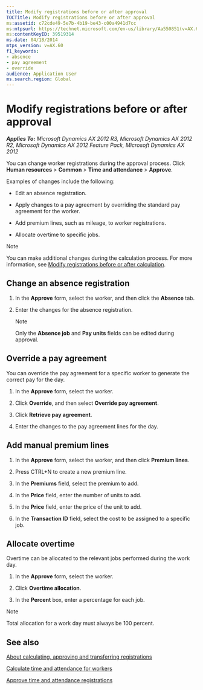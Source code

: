 ```yaml
---
title: Modify registrations before or after approval
TOCTitle: Modify registrations before or after approval
ms:assetid: c72cde49-5e7b-4b19-be43-c00a4941d7cc
ms:mtpsurl: https://technet.microsoft.com/en-us/library/Aa550851(v=AX.60)
ms:contentKeyID: 39519314
ms.date: 04/18/2014
mtps_version: v=AX.60
f1_keywords:
- absence
- pay agreement
- override
audience: Application User
ms.search.region: Global
---
```


# Modify registrations before or after approval 


_**Applies To:** Microsoft Dynamics AX 2012 R3, Microsoft Dynamics AX 2012 R2, Microsoft Dynamics AX 2012 Feature Pack, Microsoft Dynamics AX 2012_

You can change worker registrations during the approval process. Click **Human resources** \> **Common** \> **Time and attendance** \> **Approve**.

Examples of changes include the following:

  - Edit an absence registration.

  - Apply changes to a pay agreement by overriding the standard pay agreement for the worker.

  - Add premium lines, such as mileage, to worker registrations.

  - Allocate overtime to specific jobs.


> [!NOTE]
> <P>You can make additional changes during the calculation process. For more information, see <A href="modify-registrations-before-or-after-calculation.md">Modify registrations before or after calculation</A>.</P>



## Change an absence registration

1.  In the **Approve** form, select the worker, and then click the **Absence** tab.

2.  Enter the changes for the absence registration.
    

    > [!NOTE]
    > <P>Only the <STRONG>Absence job</STRONG> and <STRONG>Pay units</STRONG> fields can be edited during approval.</P>



## Override a pay agreement

You can override the pay agreement for a specific worker to generate the correct pay for the day.

1.  In the **Approve** form, select the worker.

2.  Click **Override**, and then select **Override pay agreement**.

3.  Click **Retrieve pay agreement**.

4.  Enter the changes to the pay agreement lines for the day.

## Add manual premium lines

1.  In the **Approve** form, select the worker, and then click **Premium lines**.

2.  Press CTRL+N to create a new premium line.

3.  In the **Premiums** field, select the premium to add.

4.  In the **Price** field, enter the number of units to add.

5.  In the **Price** field, enter the price of the unit to add.

6.  In the **Transaction ID** field, select the cost to be assigned to a specific job.

## Allocate overtime

Overtime can be allocated to the relevant jobs performed during the work day.

1.  In the **Approve** form, select the worker.

2.  Click **Overtime allocation**.

3.  In the **Percent** box, enter a percentage for each job.


> [!NOTE]
> <P>Total allocation for a work day must always be 100 percent.</P>



## See also

[About calculating, approving and transferring registrations](about-calculating-approving-and-transferring-registrations.md)

[Calculate time and attendance for workers](calculate-time-and-attendance-for-workers.md)

[Approve time and attendance registrations](approve-time-and-attendance-registrations.md)

  


